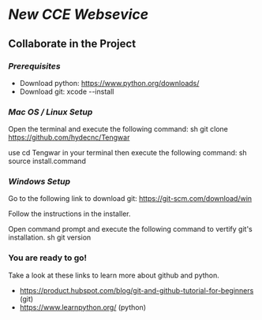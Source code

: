 # *New CCE Websevice*

## Collaborate in the Project
### *Prerequisites*
- Download python: https://www.python.org/downloads/
- Download git:  xcode --install 

### *Mac OS / Linux Setup*
Open the terminal and execute the following command:
sh
git clone https://github.com/hydecnc/Tengwar


use cd Tengwar in your terminal then execute the following command:
sh
source install.command


### *Windows Setup*
Go to the following link to download git: https://git-scm.com/download/win

Follow the instructions in the installer.

Open command prompt and execute the following command to vertify git's installation.
sh
git version


### **You are ready to go!**

Take a look at these links to learn more about github and python.
- https://product.hubspot.com/blog/git-and-github-tutorial-for-beginners (git)
- https://www.learnpython.org/ (python)